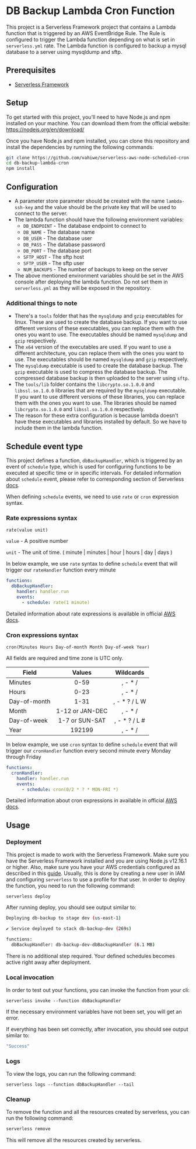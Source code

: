 # DB Backup Lambda Cron Function

This project is a Serverless Framework project that contains a Lambda function that is triggered by an AWS EventBridge Rule. The Rule is configured to trigger the Lambda function depending on what is set in `serverless.yml` rate. The Lambda function is configured to backup a mysql database to a server using mysqldump and sftp.

## Prerequisites
- [Serverless Framework](https://www.serverless.com/framework/docs/getting-started/)

## Setup
To get started with this project, you'll need to have Node.js and npm installed on your machine. You can download them from the official website: https://nodejs.org/en/download/

Once you have Node.js and npm installed, you can clone this repository and install the dependencies by running the following commands:
  
  ```bash
  git clone https://github.com/vahiwe/serverless-aws-node-scheduled-cron.git
  cd db-backup-lambda-cron
  npm install
  ```

## Configuration
- A parameter store parameter should be created with the name `lambda-ssh-key` and the value should be the private key that will be used to connect to the server. 
- The lambda function should have the following environment variables:
  - `DB_ENDPOINT` - The database endpoint to connect to
  - `DB_NAME` - The database name
  - `DB_USER` - The database user
  - `DB_PASS` - The database password
  - `DB_PORT` - The database port
  - `SFTP_HOST` - The sftp host
  - `SFTP_USER` - The sftp user
  - `NUM_BACKUPS` - The number of backups to keep on the server
- The above mentioned environment variables should be set in the AWS console after deploying the lambda function. Do not set them in `serverless.yml` as they will be exposed in the repository.

### Additional things to note
- There's a `tools` folder that has the `mysqldump` and `gzip` executables for linux. These are used to create the database backup. If you want to use different versions of these executables, you can replace them with the ones you want to use. The executables should be named `mysqldump` and `gzip` respectively.
- The `x64` version of the executables are used. If you want to use a different architecture, you can replace them with the ones you want to use. The executables should be named `mysqldump` and `gzip` respectively.
- The `mysqldump` executable is used to create the database backup. The `gzip` executable is used to compress the database backup. The compressed database backup is then uploaded to the server using `sftp`.
- The `tools/lib` folder contains the `libcrypto.so.1.0.0` and `libssl.so.1.0.0` libraries that are required by the `mysqldump` executable. If you want to use different versions of these libraries, you can replace them with the ones you want to use. The libraries should be named `libcrypto.so.1.0.0` and `libssl.so.1.0.0` respectively.
- The reason for these extra configuration is because lambda doesn't have these executables and libraries installed by default. So we have to include them in the lambda function.

## Schedule event type

This project defines a function, `dbBackupHandler`, which is triggered by an event of `schedule` type, which is used for configuring functions to be executed at specific time or in specific intervals. For detailed information about `schedule` event, please refer to corresponding section of Serverless [docs](https://serverless.com/framework/docs/providers/aws/events/schedule/).

When defining `schedule` events, we need to use `rate` or `cron` expression syntax.

### Rate expressions syntax

```pseudo
rate(value unit)
```

`value` - A positive number

`unit` - The unit of time. ( minute | minutes | hour | hours | day | days )

In below example, we use `rate` syntax to define `schedule` event that will trigger our `rateHandler` function every minute

```yml
functions:
  dbBackupHandler:
    handler: handler.run
    events:
      - schedule: rate(1 minute)
```

Detailed information about rate expressions is available in official [AWS docs](https://docs.aws.amazon.com/eventbridge/latest/userguide/eb-create-rule-schedule.html#eb-rate-expressions).


### Cron expressions syntax

```pseudo
cron(Minutes Hours Day-of-month Month Day-of-week Year)
```

All fields are required and time zone is UTC only.

| Field         | Values         | Wildcards     |
| ------------- |:--------------:|:-------------:|
| Minutes       | 0-59           | , - * /       |
| Hours         | 0-23           | , - * /       |
| Day-of-month  | 1-31           | , - * ? / L W |
| Month         | 1-12 or JAN-DEC| , - * /       |
| Day-of-week   | 1-7 or SUN-SAT | , - * ? / L # |
| Year          | 192199      | , - * /       |

In below example, we use `cron` syntax to define `schedule` event that will trigger our `cronHandler` function every second minute every Monday through Friday

```yml
functions:
  cronHandler:
    handler: handler.run
    events:
      - schedule: cron(0/2 * ? * MON-FRI *)
```

Detailed information about cron expressions in available in official [AWS docs](https://docs.aws.amazon.com/eventbridge/latest/userguide/eb-create-rule-schedule.html#eb-cron-expressions).


## Usage

### Deployment

This project is made to work with the Serverless Framework.
Make sure you have the Serverless Framework installed and you are using Node.js v12.16.1 or higher.
Also, make sure you have your AWS credentials configured as described in this [guide](https://serverless.com/framework/docs/providers/aws/guide/credentials/). Usually, this is done by creating a new user in IAM and configuring `serverless` to use a profile for that user.
In order to deploy the function, you need to run the following command:

```
serverless deploy
```

After running deploy, you should see output similar to:

```bash
Deploying db-backup to stage dev (us-east-1)

✔ Service deployed to stack db-backup-dev (269s)

functions:
  dbBackupHandler: db-backup-dev-dbBackupHandler (6.1 MB)
```

There is no additional step required. Your defined schedules becomes active right away after deployment.

### Local invocation

In order to test out your functions, you can invoke the function from your cli:

```
serverless invoke --function dbBackupHandler
```

If the necessary environment variables have not been set, you will get an error.

If everything has been set correctly, after invocation, you should see output similar to:

```bash
"Success"
```

### Logs
To view the logs, you can run the following command:

```
serverless logs --function dbBackupHandler --tail
```

### Cleanup
To remove the function and all the resources created by serverless, you can run the following command:

```bash
serverless remove
```

This will remove all the resources created by serverless.